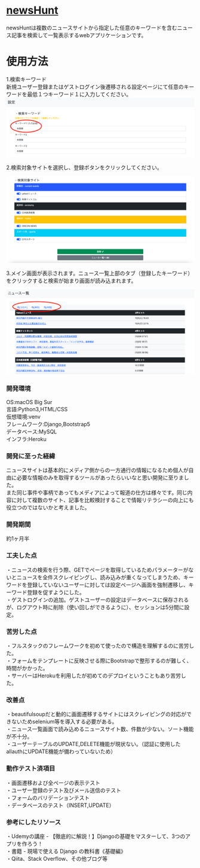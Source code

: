 # [newsHunt](https://newshunt2021.herokuapp.com)  
newsHuntは複数のニュースサイトから指定した任意のキーワードを含むニュース記事を検索して一覧表示するwebアプリケーションです。  
  
# 使用方法  
1.検索キーワード  
新規ユーザー登録またはゲストログイン後遷移される設定ページにて任意のキーワードを最低１つキーワード１に入力してください。    
![設定画面1](static/images/newsHunt_image1.png)  
  
2.検索対象サイトを選択し、登録ボタンをクリックしてください。  

![設定画面2](static/images/newsHunt_image2.png)  
  
3.メイン画面が表示されます。ニュース一覧上部のタブ（登録したキーワード）をクリックすると検索が始まり画面が読み込まれます。  
  
![設定画面2](static/images/newsHunt_image3.png)  
  
  
  
### 開発環境
OS:macOS Big Sur  
言語:Python3,HTML/CSS  
仮想環境:venv  
フレームワーク:Django,Bootstrap5  
データベース:MySQL  
インフラ:Heroku  
  
### 開発に至った経緯
ニュースサイトは基本的にメディア側からの一方通行の情報になるため個人が自由に必要な情報のみを取得するツールがあったらいいなと思い開発に至りました。  
また同じ事件や事柄であってもメディアによって報道の仕方は様々です。同じ内容に対して複数のサイト、記事を比較検討することで情報リテラシーの向上にも役立つのではないかと考えました。
  
### 開発期間  
約1ヶ月半  
  
### 工夫した点
・ニュースの検索を行う際、GETでページを取得しているためパラメーターがないとニュースを全件スクレイピングし、読み込みが重くなってしまうため、キーワードを登録していないユーザーに対しては設定ページへ画面を強制遷移し、キーワード登録を促すようにした。  
・ゲストログインの追加。ゲストユーザーの設定はデータベースに保存されるが、ログアウト時に削除（使い回しができるように）、セッションは5分間に設定。 
　　
### 苦労した点
・フルスタックのフレームワークを初めて使ったので構造を理解するのに苦労した。  
・フォームをテンプレートに反映させる際にBootstrapで整形するのが難しく、時間がかかった。  
・サーバーはHerokuを利用したが初めてのデプロイということもあり苦労した。    
  
### 改善点
・beautifulsoupだと動的に画面遷移するサイトにはスクレイピングの対応ができないためselenium等を導入する必要がある。  
・ニュース一覧画面で読み込めるニュースサイト数、件数が少ない。ソート機能が不十分。  
・ユーザーテーブルのUPDATE,DELETE機能が現状ない。（認証に使用したallauthにUPDATE機能が備わっていないため）    
  
### 動作テスト済項目  
・画面遷移および全ページの表示テスト  
・ユーザー登録のテスト及びメール送信のテスト  
・フォームのバリデーションテスト  
・データベースのテスト（INSERT,UPDATE） 
  
### 参考にしたリソース
・Udemyの講座 - 【徹底的に解説！】Djangoの基礎をマスターして、3つのアプリを作ろう！  
・書籍 - 現場で使える Django の教科書《基礎編》  
・Qiita、Stack Overflow、その他ブログ等
